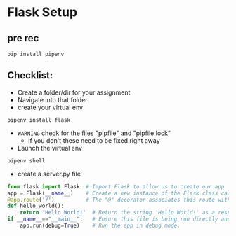 # Flask Setup

## pre rec

```
pip install pipenv
```

## Checklist:

- Create a folder/dir for your assignment
- Navigate into that folder
- create your virtual env

```
pipenv install flask
```

- `WARNING` check for the files "pipfile" and "pipfile.lock"
    - If you don't these need to be fixed right away
- Launch the virtual env 
```
pipenv shell
```
- create a server.py file
```python
from flask import Flask  # Import Flask to allow us to create our app
app = Flask(__name__)    # Create a new instance of the Flask class called "app"
@app.route('/')          # The "@" decorator associates this route with the function immediately following
def hello_world():
    return 'Hello World!'  # Return the string 'Hello World!' as a response
if __name__=="__main__":   # Ensure this file is being run directly and not from a different module    
    app.run(debug=True)    # Run the app in debug mode.


```




